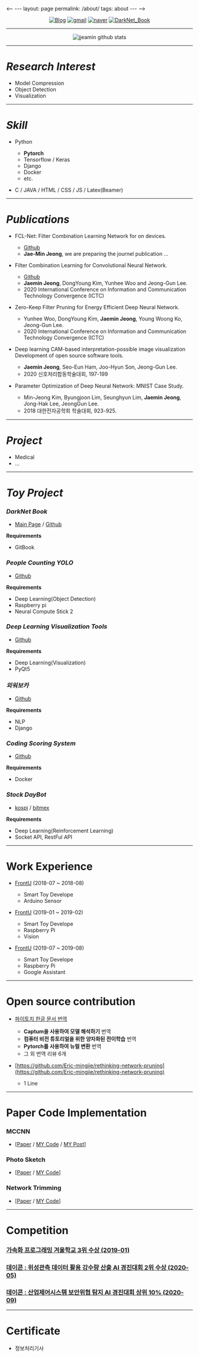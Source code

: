 <-- ---
layout: page
permalink: /about/
tags: about
--- -->

<div align=center>

[![Blog](https://img.shields.io/badge/Blog-Here-blue?style=for-the-badge)](https://jjeamin.github.io/)
[![gmail](https://img.shields.io/badge/Gmail-Here-red?style=for-the-badge)](mailto:woalsdl600@gmail.com)
[![naver](https://img.shields.io/badge/Naver-Here-green?style=for-the-badge)](mailto:woalsdl500@naver.com)
[![DarkNet_Book](https://img.shields.io/badge/DarkNet_Book-Here-black?style=for-the-badge)](https://jjeamin.github.io/darknet_book)

</div>

-----

<div align=center>

   ![jjeamin github stats](https://github-readme-stats.vercel.app/api?username=jjeamin&show_icons=true&theme=merko)

</div>

-----

# *Research Interest*

- Model Compression
- Object Detection
- Visualization

------

# *Skill*

- Python
   + **Pytorch**
   + Tensorflow / Keras
   + Django
   + Docker
   + etc.

- C / JAVA / HTML / CSS / JS / Latex(Beamer)

------

# *Publications*

- FCL-Net: Filter Combination Learning Network for on devices.
  + [Github](https://github.com/jjeamin/FCLNet)
  + **Jae-Min Jeong**, we are preparing the journel publication ...

- Filter Combination Learning for Convolutional Neural Network.
  + [Github](https://github.com/jjeamin/Filter_Generation_Network)
  + **Jaemin Jeong**, DongYoung Kim, Yunhee Woo and Jeong-Gun Lee.
  + 2020 International Conference on Information and Communication Technology Convergence (ICTC)

- Zero-Keep Filter Pruning for Energy Efficient Deep Neural Network.
  + Yunhee Woo, DongYoung Kim, **Jaemin Jeong**, Young Woong Ko, Jeong-Gun Lee.
  + 2020 International Conference on Information and Communication Technology Convergence (ICTC)

- Deep learning CAM-based interpretation-possible image visualization Development of open source software tools.
  + **Jaemin Jeong**, Seo-Eun Ham, Joo-Hyun Son, Jeong-Gun Lee.
  + 2020 신호처리합동학술대회, 197-199

- Parameter Optimization of Deep Neural Network: MNIST Case Study.
  + Min-Jeong Kim, Byungjoon Lim, Seunghyun Lim, **Jaemin Jeong**, Jong-Hak Lee, JeongGun Lee.
  + 2018 대한전자공학회 학술대회, 923-925.

------

# *Project*

- Medical
- ...

------

# *Toy Project*

### *DarkNet Book*

- [Main Page](https://img.shields.io/badge/DarkNet_Book-Here-black?style=for-the-badge) / [Github](https://github.com/jjeamin/darknet_book_public)

**Requirements**
- GitBook

### *People Counting YOLO*

- [Github](https://github.com/jjeamin/People_counting_yolo)

**Requirements**
- Deep Learning(Object Detection)
- Raspberry pi
- Neural Compute Stick 2

### *Deep Learning Visualization Tools*

- [Github](https://github.com/jjeamin/DeepVisual_QTorch)

**Requirements**
- Deep Learning(Visualization)
- PyQt5

### *외워보카*

- [Github](https://github.com/remindvoca/server)

**Requirements**
- NLP
- Django

### *Coding Scoring System*

- [Github](https://github.com/ByoungJoonIm/Capstone_Design)

**Requirements**
- Docker

### *Stock DayBot*

- [kospi](https://github.com/jjeamin/stock_trader) / [bitmex](https://github.com/jjeamin/bitmex_trader)

**Requirements**
- Deep Learning(Reinforcement Learning)
- Socket API, RestFul API

------

# Work Experience

- [FrontU](https://frontu2.modoo.at/) (2018-07 ~ 2018-08)
  + Smart Toy Develope
  + Arduino Sensor

- [FrontU](https://frontu2.modoo.at/) (2019-01 ~ 2019-02)
  + Smart Toy Develope
  + Raspberry Pi
  + Vision

- [FrontU](https://frontu2.modoo.at/) (2019-07 ~ 2019-08)
  + Smart Toy Develope
  + Raspberry Pi
  + Google Assistant

------

# Open source contribution

- [파이토치 한글 문서 번역](https://github.com/9bow/PyTorch-tutorials-kr)
  + **Captum을 사용하여 모델 해석하기** 번역
  + **컴퓨터 비전 튜토리얼을 위한 양자화된 전이학습** 번역
  + **Pytorch를 사용하여 뉴럴 변환** 번역
  + 그 외 번역 리뷰 6개

- [https://github.com/Eric-mingjie/rethinking-network-pruning](https://github.com/Eric-mingjie/rethinking-network-pruning)
  + 1 Line

------

# Paper Code Implementation

### MCCNN

- [[Paper](https://www.semanticscholar.org/paper/Single-Image-Crowd-Counting-via-Multi-Column-Neural-Zhang-Zhou/2dc3b3eff8ded8914c8b536d05ee713ff0cdf3cd) / [MY Code](https://github.com/jjeamin/MCCNN) / [MY Post](https://jjeamin.github.io/paper/2019/03/08/MCNN/)]

### Photo Sketch
- [[Paper](https://arxiv.org/abs/1901.00542) / [MY Code](https://github.com/jjeamin/PhotoSketch_Pytorch)]

### Network Trimming
- [[Paper](https://arxiv.org/abs/1607.03250) / [MY Code](https://github.com/jjeamin/Network_Trimming_Pytorch)]

------

# Competition

### [가속화 프로그래밍 겨울학교 3위 수상 (2019-01)](http://www.manycoresoft.co.kr/school/)

### [데이콘 : 위성관측 데이터 활용 강수량 산출 AI 경진대회 2위 수상 (2020-05)](https://dacon.io/competitions/official/235591/leaderboard/)

### [데이콘 : 산업제어시스템 보안위협 탐지 AI 경진대회 상위 10% (2020-09)](https://dacon.io/competitions/official/235624/leaderboard/)

------

# Certificate
- 정보처리기사
